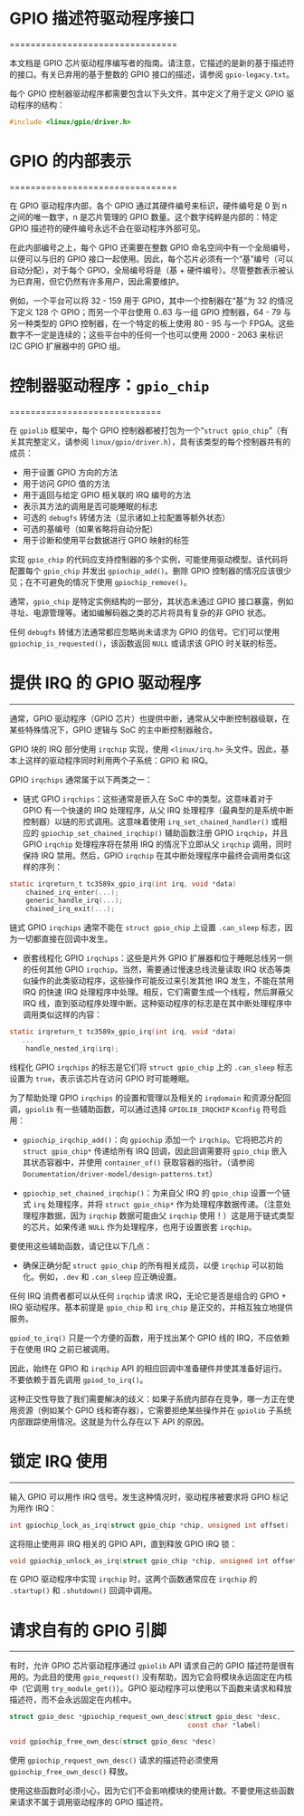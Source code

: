 # GPIO 描述符驱动程序接口
================================

本文档是 GPIO 芯片驱动程序编写者的指南。请注意，它描述的是新的基于描述符的接口。有关已弃用的基于整数的 GPIO 接口的描述，请参阅 `gpio-legacy.txt`。

每个 GPIO 控制器驱动程序都需要包含以下头文件，其中定义了用于定义 GPIO 驱动程序的结构：

```c
#include <linux/gpio/driver.h>
```

# GPIO 的内部表示
================================

在 GPIO 驱动程序内部，各个 GPIO 通过其硬件编号来标识，硬件编号是 0 到 n 之间的唯一数字，n 是芯片管理的 GPIO 数量。这个数字纯粹是内部的：特定 GPIO 描述符的硬件编号永远不会在驱动程序外部可见。

在此内部编号之上，每个 GPIO 还需要在整数 GPIO 命名空间中有一个全局编号，以便可以与旧的 GPIO 接口一起使用。因此，每个芯片必须有一个“基”编号（可以自动分配），对于每个 GPIO，全局编号将是（基 + 硬件编号）。尽管整数表示被认为已弃用，但它仍然有许多用户，因此需要维护。

例如，一个平台可以将 32 - 159 用于 GPIO，其中一个控制器在“基”为 32 的情况下定义 128 个 GPIO；而另一个平台使用 0..63 与一组 GPIO 控制器，64 - 79 与另一种类型的 GPIO 控制器，在一个特定的板上使用 80 - 95 与一个 FPGA。这些数字不一定是连续的；这些平台中的任何一个也可以使用 2000 - 2063 来标识 I2C GPIO 扩展器中的 GPIO 组。

# 控制器驱动程序：`gpio_chip`
=============================

在 `gpiolib` 框架中，每个 GPIO 控制器都被打包为一个“`struct gpio_chip`”（有关其完整定义，请参阅 `linux/gpio/driver.h`），具有该类型的每个控制器共有的成员：

 - 用于设置 GPIO 方向的方法
 - 用于访问 GPIO 值的方法
 - 用于返回与给定 GPIO 相关联的 IRQ 编号的方法
 - 表示其方法的调用是否可能睡眠的标志
 - 可选的 `debugfs` 转储方法（显示诸如上拉配置等额外状态）
 - 可选的基编号（如果省略将自动分配）
 - 用于诊断和使用平台数据进行 GPIO 映射的标签

实现 `gpio_chip` 的代码应支持控制器的多个实例，可能使用驱动模型。该代码将配置每个 `gpio_chip` 并发出 `gpiochip_add()`。删除 GPIO 控制器的情况应该很少见；在不可避免的情况下使用 `gpiochip_remove()`。

通常，`gpio_chip` 是特定实例结构的一部分，其状态未通过 GPIO 接口暴露，例如寻址、电源管理等。诸如编解码器之类的芯片将具有复杂的非 GPIO 状态。

任何 `debugfs` 转储方法通常都应忽略尚未请求为 GPIO 的信号。它们可以使用 `gpiochip_is_requested()`，该函数返回 `NULL` 或请求该 GPIO 时关联的标签。

# 提供 IRQ 的 GPIO 驱动程序
---------------------------

通常，GPIO 驱动程序（GPIO 芯片）也提供中断，通常从父中断控制器级联，在某些特殊情况下，GPIO 逻辑与 SoC 的主中断控制器融合。

GPIO 块的 IRQ 部分使用 `irqchip` 实现，使用 `<linux/irq.h>` 头文件。因此，基本上这样的驱动程序同时利用两个子系统：GPIO 和 IRQ。

GPIO `irqchips` 通常属于以下两类之一：

* 链式 GPIO `irqchips`：这些通常是嵌入在 SoC 中的类型。这意味着对于 GPIO 有一个快速的 IRQ 处理程序，从父 IRQ 处理程序（最典型的是系统中断控制器）以链的形式调用。这意味着使用 `irq_set_chained_handler()` 或相应的 `gpiochip_set_chained_irqchip()` 辅助函数注册 GPIO `irqchip`，并且 GPIO `irqchip` 处理程序将在禁用 IRQ 的情况下立即从父 `irqchip` 调用，同时保持 IRQ 禁用。然后，GPIO `irqchip` 在其中断处理程序中最终会调用类似这样的序列：

```c
static irqreturn_t tc3589x_gpio_irq(int irq, void *data)
    chained_irq_enter(...);
    generic_handle_irq(...);
    chained_irq_exit(...);
```

链式 GPIO `irqchips` 通常不能在 `struct gpio_chip` 上设置 `.can_sleep` 标志，因为一切都直接在回调中发生。

* 嵌套线程化 GPIO `irqchips`：这些是片外 GPIO 扩展器和位于睡眠总线另一侧的任何其他 GPIO `irqchip`。当然，需要通过慢速总线流量读取 IRQ 状态等类似操作的此类驱动程序，这些操作可能反过来引发其他 IRQ 发生，不能在禁用 IRQ 的快速 IRQ 处理程序中处理。相反，它们需要生成一个线程，然后屏蔽父 IRQ 线，直到驱动程序处理中断。这种驱动程序的标志是在其中断处理程序中调用类似这样的内容：

```c
static irqreturn_t tc3589x_gpio_irq(int irq, void *data)
   ...
    handle_nested_irq(irq);
```

线程化 GPIO `irqchips` 的标志是它们将 `struct gpio_chip` 上的 `.can_sleep` 标志设置为 `true`，表示该芯片在访问 GPIO 时可能睡眠。

为了帮助处理 GPIO `irqchips` 的设置和管理以及相关的 `irqdomain` 和资源分配回调，`gpiolib` 有一些辅助函数，可以通过选择 `GPIOLIB_IRQCHIP` `Kconfig` 符号启用：

* `gpiochip_irqchip_add()`：向 `gpiochip` 添加一个 `irqchip`。它将把芯片的 `struct gpio_chip*` 传递给所有 IRQ 回调，因此回调需要将 `gpio_chip` 嵌入其状态容器中，并使用 `container_of()` 获取容器的指针。（请参阅 `Documentation/driver-model/design-patterns.txt`）

* `gpiochip_set_chained_irqchip()`：为来自父 IRQ 的 `gpio_chip` 设置一个链式 `irq` 处理程序，并将 `struct gpio_chip*` 作为处理程序数据传递。（注意处理程序数据，因为 `irqchip` 数据可能由父 `irqchip` 使用！）这是用于链式类型的芯片。如果传递 `NULL` 作为处理程序，也用于设置嵌套 `irqchip`。

要使用这些辅助函数，请记住以下几点：

 - 确保正确分配 `struct gpio_chip` 的所有相关成员，以便 `irqchip` 可以初始化。例如，`.dev` 和 `.can_sleep` 应正确设置。

任何 IRQ 消费者都可以从任何 `irqchip` 请求 IRQ，无论它是否是组合的 GPIO + IRQ 驱动程序。基本前提是 `gpio_chip` 和 `irq_chip` 是正交的，并相互独立地提供服务。

`gpiod_to_irq()` 只是一个方便的函数，用于找出某个 GPIO 线的 IRQ，不应依赖于在使用 IRQ 之前已被调用。

因此，始终在 GPIO 和 `irqchip` API 的相应回调中准备硬件并使其准备好运行。不要依赖于首先调用 `gpiod_to_irq()`。

这种正交性导致了我们需要解决的歧义：如果子系统内部存在竞争，哪一方正在使用资源（例如某个 GPIO 线和寄存器），它需要拒绝某些操作并在 `gpiolib` 子系统内部跟踪使用情况。这就是为什么存在以下 API 的原因。

# 锁定 IRQ 使用
-----------------

输入 GPIO 可以用作 IRQ 信号。发生这种情况时，驱动程序被要求将 GPIO 标记为用作 IRQ：

```c
int gpiochip_lock_as_irq(struct gpio_chip *chip, unsigned int offset)
```

这将阻止使用非 IRQ 相关的 GPIO API，直到释放 GPIO IRQ 锁：

```c
void gpiochip_unlock_as_irq(struct gpio_chip *chip, unsigned int offset)
```

在 GPIO 驱动程序中实现 `irqchip` 时，这两个函数通常应在 `irqchip` 的 `.startup()` 和 `.shutdown()` 回调中调用。

# 请求自有的 GPIO 引脚
-------------------------------

有时，允许 GPIO 芯片驱动程序通过 `gpiolib` API 请求自己的 GPIO 描述符是很有用的。为此目的使用 `gpio_request()` 没有帮助，因为它会将模块永远固定在内核中（它调用 `try_module_get()`）。GPIO 驱动程序可以使用以下函数来请求和释放描述符，而不会永远固定在内核中。

```c
struct gpio_desc *gpiochip_request_own_desc(struct gpio_desc *desc,
                                            const char *label)

void gpiochip_free_own_desc(struct gpio_desc *desc)
```

使用 `gpiochip_request_own_desc()` 请求的描述符必须使用 `gpiochip_free_own_desc()` 释放。

使用这些函数时必须小心，因为它们不会影响模块的使用计数。不要使用这些函数来请求不属于调用驱动程序的 GPIO 描述符。